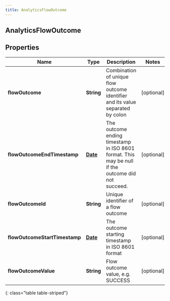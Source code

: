 ```yaml
---
title: AnalyticsFlowOutcome
---
```

## AnalyticsFlowOutcome


## Properties

| Name | Type | Description | Notes |
| ------------ | ------------- | ------------- | ------------- |
| **flowOutcome** | <!----><!---->**String**<!----> | Combination of unique flow outcome identifier and its value separated by colon |  [optional] |
| **flowOutcomeEndTimestamp** | <!----><!---->[**Date**](Date.html)<!----> | The outcome ending timestamp in ISO 8601 format. This may be null if the outcome did not succeed. |  [optional] |
| **flowOutcomeId** | <!----><!---->**String**<!----> | Unique identifier of a flow outcome |  [optional] |
| **flowOutcomeStartTimestamp** | <!----><!---->[**Date**](Date.html)<!----> | The outcome starting timestamp in ISO 8601 format |  [optional] |
| **flowOutcomeValue** | <!----><!---->**String**<!----> | Flow outcome value, e.g. SUCCESS |  [optional] |
{: class="table table-striped"}



